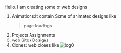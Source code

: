 Hello, I am creating some of web designs
1. Animations:It contain Some of animated designs like
    > page loadings
2. Projects Assignments
3. web Sites Designs
4. Clones: web clones like
![log0](https://github.com/MaheshVardhan22/My-Projects/assets/137493475/9c25b8ed-954a-4db9-81d5-0237c3c86e51)
